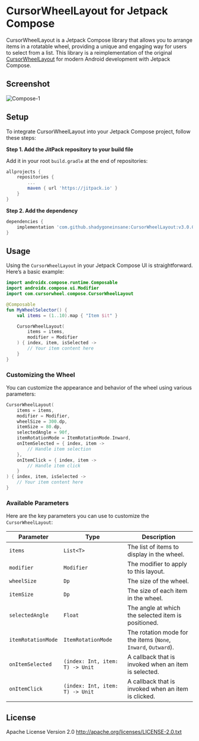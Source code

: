 # CursorWheelLayout for Jetpack Compose

CursorWheelLayout is a Jetpack Compose library that allows you to arrange items in a rotatable wheel, providing a unique and engaging way for users to select from a list. This library is a reimplementation of the original [CursorWheelLayout](https://github.com/BCsl/CursorWheelLayout) for modern Android development with Jetpack Compose.

## Screenshot

![Compose-1](https://media.giphy.com/media/v1.Y2lkPTc5MGI3NjExZzVna2l6d2M3cWw5eGN6bXNqN3VnaWJsa3l6cW16Z3A0ZzVzZ3h6eCZlcD12MV9pbnRlcm5hbF9naWZfYnlfaWQmY3Q9Zw/3oKIPa8xYQY1dG3pks/giphy.gif)

## Setup

To integrate CursorWheelLayout into your Jetpack Compose project, follow these steps:

**Step 1. Add the JitPack repository to your build file**

Add it in your root `build.gradle` at the end of repositories:

```groovy
allprojects {
    repositories {
        ...
        maven { url 'https://jitpack.io' }
    }
}
```

**Step 2. Add the dependency**

```groovy
dependencies {
    implementation 'com.github.shadygoneinsane:CursorWheelLayout:v3.0.0-compose'
}
```

## Usage

Using the `CursorWheelLayout` in your Jetpack Compose UI is straightforward. Here’s a basic example:

```kotlin
import androidx.compose.runtime.Composable
import androidx.compose.ui.Modifier
import com.cursorwheel.compose.CursorWheelLayout

@Composable
fun MyWheelSelector() {
    val items = (1..10).map { "Item $it" }

    CursorWheelLayout(
        items = items,
        modifier = Modifier
    ) { index, item, isSelected ->
        // Your item content here
    }
}
```

### Customizing the Wheel

You can customize the appearance and behavior of the wheel using various parameters:

```kotlin
CursorWheelLayout(
    items = items,
    modifier = Modifier,
    wheelSize = 300.dp,
    itemSize = 80.dp,
    selectedAngle = 90f,
    itemRotationMode = ItemRotationMode.Inward,
    onItemSelected = { index, item ->
        // Handle item selection
    },
    onItemClick = { index, item ->
        // Handle item click
    }
) { index, item, isSelected ->
    // Your item content here
}
```

### Available Parameters

Here are the key parameters you can use to customize the `CursorWheelLayout`:

| Parameter | Type | Description |
|---|---|---|
| `items` | `List<T>` | The list of items to display in the wheel. |
| `modifier` | `Modifier` | The modifier to apply to this layout. |
| `wheelSize` | `Dp` | The size of the wheel. |
| `itemSize` | `Dp` | The size of each item in the wheel. |
| `selectedAngle` | `Float` | The angle at which the selected item is positioned. |
| `itemRotationMode` | `ItemRotationMode` | The rotation mode for the items (`None`, `Inward`, `Outward`). |
| `onItemSelected` | `(index: Int, item: T) -> Unit` | A callback that is invoked when an item is selected. |
| `onItemClick` | `(index: Int, item: T) -> Unit` | A callback that is invoked when an item is clicked. |

## License

Apache License Version 2.0
http://apache.org/licenses/LICENSE-2.0.txt